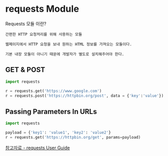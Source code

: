 # requests Module

Requests 모듈 이란?

    간편한 HTTP 요청처리를 위해 사용하는 모듈

    웹페이지에서 HTTP 요청을 보내 원하는 HTML 정보를 가져오는 모듈이다.

    기본 내장 모듈이 아니기 때문에 개발자가 별도로 설치해주어야 한다. 
 
## GET & POST
```py
import requests

r = requests.get('https://www.google.com')
r = requests.post('https://httpbin.org/post', data = {'key':'value'})
```

## Passing Parameters In URLs
```py
import requests

payload = {'key1': 'value1', 'key2': 'value2'}
r = requests.get('https://httpbin.org/get', params=payload)
```

[참고자료 - requests User Guide](https://2.python-requests.org/en/master/user/quickstart/#make-a-request)